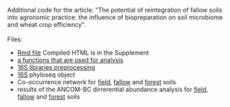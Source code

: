Additional code for the article:  "The potential of reintegration of fallow soils into agronomic practice: the influence of biopreparation on soil microbiome and wheat crop efficiency". \
\
Files:
- [Rmd file](grain_clean.Rmd) Compiled HTML is in the Supplement
- [a functions that are used for analysis](functions.R)
- [16S libraries preprocessing](pipe_dada.R)
- [16S](ps.gra)  phyloseq object
- Co-occurrence network for [field](netfull.fie), [fallow](netfull.fal) and [forest](netfull.for) soils 
- results of the ANCOM-BC dirrerential abundance analysis for [field](out.gra.pair.fie), [fallow](out.gra.pair.fal) and [forest](out.gra.pair.for) soils 
